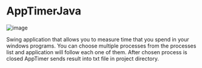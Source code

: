 # AppTimerJava
![image](https://user-images.githubusercontent.com/92164691/212732784-c7aab4c7-c351-4ca6-8d10-faea5a2667be.png)

Swing application that allows you to measure time that you spend in your windows programs. You can choose multiple processes from the processes list and application will follow each one of them. After chosen process is closed AppTimer sends result into txt file in project directory.      
